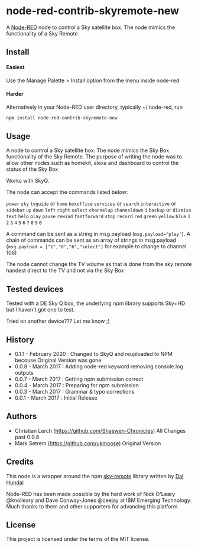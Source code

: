 # node-red-contrib-skyremote-new
A [Node-RED](http://nodered.org) node to control a Sky satellite box. The node mimics the functionality of a Sky Remote

## Install

#### Easiest
Use the Manage Palette > Install option from the menu inside node-red

#### Harder
Alternatively in your Node-RED user directory, typically ~/.node-red, run
```bash
npm install node-red-contrib-skyremote-new
```

## Usage
A node to control a Sky satellite box. The node mimics the Sky Box functionality of the Sky Remote.  The purpose of writing the node was to allow other nodes such as homekit, alexa and dashboard to control the status of the Sky Box

Works with SkyQ. 

The node can accept the commands listed below: 

```power``` ```sky```
```tvguide``` or ```home``` ```boxoffice``` ```services``` or ```search``` ```interactive``` or ```sidebar```
```up``` ```down``` ```left``` ```right``` ```select```
```channelup``` ```channeldown``` ```i```
```backup``` or ```dismiss``` ```text``` ```help```
```play``` ```pause``` ```rewind``` ```fastforward``` ```stop``` ```record```
```red``` ```green``` ```yellow``` ```blue```
```1``` ```2``` ```3``` ```4``` ```5``` ```6``` ```7``` ```8``` ```9``` ```0```

 A command can be sent as a string in msg.payload (```msg.payload="play"```).  A chain of commands can be sent as an array of strings in msg.payload (```msg.payload = ["1","0","6","select"]``` for example to change to channel 106)

 The node cannot change the TV volume as that is done from the sky remote handest direct to the TV and not via the Sky Box


## Tested devices

Tested with a DE Sky Q box, the underlying npm library supports Sky+HD but I haven't got one to test.

Tried on another device??? Let me know ;)

## History
- 0.1.1 - February 2020 : Changed to SkyQ and reuploaded to NPM becouse Original Version was gone
- 0.0.8 - March 2017 : Adding node-red keyword removing console.log outputs
- 0.0.7 - March 2017 : Getting npm submission correct
- 0.0.4 - March 2017 : Preparing for npm submission
- 0.0.3 - March 2017 : Grammar & typo corrections
- 0.0.1 - March 2017 : Initial Release

## Authors



* Christian Lerch (https://github.com/Shaewen-Chronicles) All Changes past 0.0.8
* Mark Setrem (https://github.com/ukmoose) Original Version


## Credits

This node is a wrapper around the npm  [sky-remote](https://www.npmjs.com/package/sky-remote) library written by [Dal Hundal](https://github.com/dalhundal) 

Node-RED has been made possible by the hard work of Nick O'Leary @knolleary and Dave Conway-Jones @ceejay at IBM Emerging Technology. Much thanks to them and other supporters for advancing this platform.

## License
This project is licensed under the terms of the MIT license.